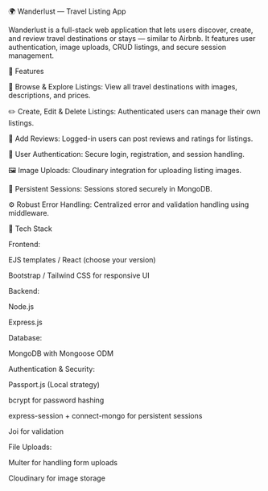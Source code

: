 🌍 Wanderlust — Travel Listing App

Wanderlust is a full-stack web application that lets users discover, create, and review travel destinations or stays — similar to Airbnb. It features user authentication, image uploads, CRUD listings, and secure session management.

🚀 Features

🏡 Browse & Explore Listings: View all travel destinations with images, descriptions, and prices.

✏️ Create, Edit & Delete Listings: Authenticated users can manage their own listings.

💬 Add Reviews: Logged-in users can post reviews and ratings for listings.

🔐 User Authentication: Secure login, registration, and session handling.

🖼️ Image Uploads: Cloudinary integration for uploading listing images.

💾 Persistent Sessions: Sessions stored securely in MongoDB.

⚙️ Robust Error Handling: Centralized error and validation handling using middleware.

🧱 Tech Stack

Frontend:

EJS templates / React (choose your version)

Bootstrap / Tailwind CSS for responsive UI

Backend:

Node.js

Express.js

Database:

MongoDB with Mongoose ODM

Authentication & Security:

Passport.js (Local strategy)

bcrypt for password hashing

express-session + connect-mongo for persistent sessions

Joi for validation

File Uploads:

Multer for handling form uploads

Cloudinary for image storage
